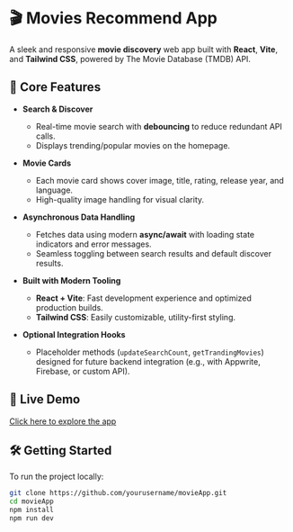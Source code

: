 # 🎬 Movies Recommend App

A sleek and responsive **movie discovery** web app built with **React**, **Vite**, and **Tailwind CSS**, powered by The Movie Database (TMDB) API.

## 🔎 Core Features

- **Search & Discover**
  - Real-time movie search with **debouncing** to reduce redundant API calls.
  - Displays trending/popular movies on the homepage.

- **Movie Cards**
  - Each movie card shows cover image, title, rating, release year, and language.
  - High-quality image handling for visual clarity.

- **Asynchronous Data Handling**
  - Fetches data using modern **async/await** with loading state indicators and error messages.
  - Seamless toggling between search results and default discover results.

- **Built with Modern Tooling**
  - **React + Vite**: Fast development experience and optimized production builds.
  - **Tailwind CSS**: Easily customizable, utility-first styling.

- **Optional Integration Hooks**
  - Placeholder methods (`updateSearchCount`, `getTrandingMovies`) designed for future backend integration (e.g., with Appwrite, Firebase, or custom API).

## 🚀 Live Demo

[Click here to explore the app](https://moviesapp-ruby.vercel.app/)

## 🛠️ Getting Started

To run the project locally:

```bash
git clone https://github.com/yourusername/movieApp.git
cd movieApp
npm install
npm run dev
